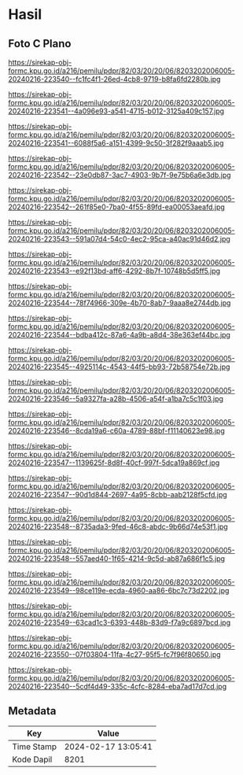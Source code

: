 # Hasil

## Foto C Plano

https://sirekap-obj-formc.kpu.go.id/a216/pemilu/pdpr/82/03/20/20/06/8203202006005-20240216-223540--fc1fc4f1-26ed-4cb8-9719-b8fa6fd2280b.jpg

https://sirekap-obj-formc.kpu.go.id/a216/pemilu/pdpr/82/03/20/20/06/8203202006005-20240216-223541--4a096e93-a541-4715-b012-3125a409c157.jpg

https://sirekap-obj-formc.kpu.go.id/a216/pemilu/pdpr/82/03/20/20/06/8203202006005-20240216-223541--6088f5a6-a151-4399-9c50-3f282f9aaab5.jpg

https://sirekap-obj-formc.kpu.go.id/a216/pemilu/pdpr/82/03/20/20/06/8203202006005-20240216-223542--23e0db87-3ac7-4903-9b7f-9e75b6a6e3db.jpg

https://sirekap-obj-formc.kpu.go.id/a216/pemilu/pdpr/82/03/20/20/06/8203202006005-20240216-223542--261f85e0-7ba0-4f55-89fd-ea00053aeafd.jpg

https://sirekap-obj-formc.kpu.go.id/a216/pemilu/pdpr/82/03/20/20/06/8203202006005-20240216-223543--591a07d4-54c0-4ec2-95ca-a40ac91d46d2.jpg

https://sirekap-obj-formc.kpu.go.id/a216/pemilu/pdpr/82/03/20/20/06/8203202006005-20240216-223543--e92f13bd-aff6-4292-8b7f-10748b5d5ff5.jpg

https://sirekap-obj-formc.kpu.go.id/a216/pemilu/pdpr/82/03/20/20/06/8203202006005-20240216-223544--78f74966-309e-4b70-8ab7-9aaa8e2744db.jpg

https://sirekap-obj-formc.kpu.go.id/a216/pemilu/pdpr/82/03/20/20/06/8203202006005-20240216-223544--bdba412c-87a6-4a9b-a8d4-38e363ef44bc.jpg

https://sirekap-obj-formc.kpu.go.id/a216/pemilu/pdpr/82/03/20/20/06/8203202006005-20240216-223545--4925114c-4543-44f5-bb93-72b58754e72b.jpg

https://sirekap-obj-formc.kpu.go.id/a216/pemilu/pdpr/82/03/20/20/06/8203202006005-20240216-223546--5a9327fa-a28b-4506-a54f-a1ba7c5c1f03.jpg

https://sirekap-obj-formc.kpu.go.id/a216/pemilu/pdpr/82/03/20/20/06/8203202006005-20240216-223546--8cda19a6-c60a-4789-88bf-f11140623e98.jpg

https://sirekap-obj-formc.kpu.go.id/a216/pemilu/pdpr/82/03/20/20/06/8203202006005-20240216-223547--1139625f-8d8f-40cf-997f-5dca19a869cf.jpg

https://sirekap-obj-formc.kpu.go.id/a216/pemilu/pdpr/82/03/20/20/06/8203202006005-20240216-223547--90d1d844-2697-4a95-8cbb-aab2128f5cfd.jpg

https://sirekap-obj-formc.kpu.go.id/a216/pemilu/pdpr/82/03/20/20/06/8203202006005-20240216-223548--8735ada3-9fed-46c8-abdc-9b66d74e53f1.jpg

https://sirekap-obj-formc.kpu.go.id/a216/pemilu/pdpr/82/03/20/20/06/8203202006005-20240216-223548--557aed40-1f65-4214-9c5d-ab87a686f1c5.jpg

https://sirekap-obj-formc.kpu.go.id/a216/pemilu/pdpr/82/03/20/20/06/8203202006005-20240216-223549--98ce119e-ecda-4960-aa86-6bc7c73d2202.jpg

https://sirekap-obj-formc.kpu.go.id/a216/pemilu/pdpr/82/03/20/20/06/8203202006005-20240216-223549--63cad1c3-6393-448b-83d9-f7a9c6897bcd.jpg

https://sirekap-obj-formc.kpu.go.id/a216/pemilu/pdpr/82/03/20/20/06/8203202006005-20240216-223550--07f03804-11fa-4c27-95f5-fc7f96f80650.jpg

https://sirekap-obj-formc.kpu.go.id/a216/pemilu/pdpr/82/03/20/20/06/8203202006005-20240216-223540--5cdf4d49-335c-4cfc-8284-eba7ad17d7cd.jpg


## Metadata

| Key        | Value               |
| ---------- | ------------------- |
| Time Stamp | 2024-02-17 13:05:41 |
| Kode Dapil | 8201                |



